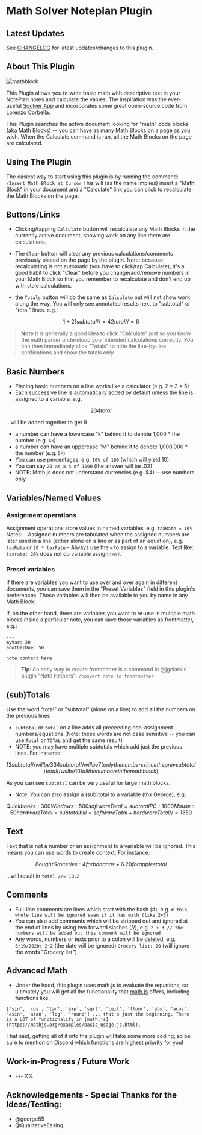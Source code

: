 # Math Solver Noteplan Plugin

## Latest Updates

See [CHANGELOG](https://github.com/NotePlan/plugins/blob/main/dwertheimer.MathSolver/CHANGELOG.md) for latest updates/changes to this plugin.

## About This Plugin 

![mathblock](https://user-images.githubusercontent.com/8949588/185295717-81264273-2a13-444f-a416-193931a41039.gif)

This Plugin allows you to write basic math with descriptive text in your NotePlan notes and calculate the values. The inspiration was the ever-useful [Soulver App](https://soulver.app/) and incorporates some great open-source code from [Lorenzo Corbella](https://github.com/LorenzoCorbella74/soulver-web).

This Plugin searches the active document looking for "math" code blocks (aka Math Blocks) -- you can have as many Math Blocks on a page as you wish. When the Calculate command is run, all the Math Blocks on the page are calculated.

## Using The Plugin

The easiest way to start using this plugin is by running the command:
    `/Insert Math Block at Cursor`
This will (as the name implies) insert a "Math Block" in your document and a "Calculate" link you can click to recalculate the Math Blocks on the page. 

## Buttons/Links

- Clicking/tapping `Calculate` button will recalculate any Math Blocks in the currently active document, showing work on any line there are calculations. 

- The `Clear` button will clear any previous calculations/comments previously placed on the page by the plugin. Note: because recalculating is not automatic (you have to click/tap Calculate), it's a good habit to click "Clear" before you change/add/remove numbers in your Math Block so that you remember to recalculate and don't end up with stale calculations.

- the `Totals` button will do the same as `Calculate` but will not show work along the way. You will only see annotated results next to "subtotal" or "total" lines. e.g.:
```math
1+2
1
subtotal  //= 4
2
total  //= 6
```

> **Note**
> It is generally a good idea to click "Calculate" just so you know the math parser understood your intended calculations correctly. You can then immediately click "Totals" to hide the line-by-line verifications and show the totals only.

## Basic Numbers
- Placing basic numbers on a line works like a calculator (e.g. 2 * 3 * 5)
- Each successive line is automatically added by default unless the line is assigned to a variable, e.g.
```math
    2
    3
    4
    total
```
...will be added together to get 9
- a number can have a lowercase "k" behind it to denote 1,000 * the number (e.g. `4k`)
- a number can have an uppercase "M" behind it to denote 1,000,000 * the number (e.g. `5M`)
- You can use percentages, e.g. `10% of 100` (which will yield 10)
- You can say `20 as a % of 1000` (the answer will be .02)
- NOTE: Math.js does not understand currencies (e.g. $4) -- use numbers only

## Variables/Named Values

### Assignment operations 

Assignment operations store values in named variables, e.g.
    `taxRate = 10%`
    Notes:
        - Assigned numbers are tabulated when the assigned numbers are later used in a line (either alone on a line or as part of an equation), e.g. 
            `taxRate` or `20 * taxRate` 
        - Always use the ` = ` to assign to a variable. Text like: ` taxrate: 20% ` does not do variable assignment

### Preset variables

If there are variables you want to use over and over again in different documents, you can save them in the "Preset Variables" field in this plugin's preferences. Those variables will then be available to you by name in any Math Block.

If, on the other hand, there are variables you want to re-use in multiple math blocks inside a particular note, you can save those variables as frontmatter, e.g.:
```
---
myVar: 20
anotherOne: 50
---
note content here
```
> **Tip**: An easy way to create frontmatter is a command in @jgclark's plugin "Note Helpers":
>   `/convert note to frontmatter`

## (sub)Totals
Use the word "total" or "subtotal" (alone on a line) to add all the numbers on the previous lines
- `subtotal` or `total` on a line adds all preceeding non-assignment numbers/equations (Note: these words are not case sensitive -- you can use `Total` or `TOTAL` and get the same result)
- NOTE: you may have multiple subtotals which add just the previous lines. For instance:
```math
    1
    2
    subtotal // will be 3
    3
    4
    subtotal // will be 7 (only the numbers since the prev subtotal)
    total // will be 10 (all the numbers in the math block)
```
As you can see `subtotal` can be very useful for large math blocks.

- Note: You can also assign a (sub)total to a variable (thx George), e.g.

```math
Quickbooks: 300
Windows: 500
softwareTotal = subtotal

PC: 1000
Mouse: 50
hardwareTotal = subtotal

bill = softwareTotal +  hardwareTotal //= 1850
```

## Text
Text that is not a number or an assignment to a variable will be ignored. This means you can use words to create context. For instance:
```math
Bought Groceries: 4 for bananas + 6.20 for apples
total
```
...will result in `total //= 10.2`
## Comments
- Full-line comments are lines which start with the hash (#), e.g. 
    `# this whole line will be ignored even if it has math (like 2+3)`
- You can also add comments which will be stripped out and ignored at the end of lines by using two forward slashes (//), e.g.
    `2 + 3 // the numbers will be added but this comment will be ignored`
- Any words, numbers or texts prior to a colon will be deleted, e.g.
    `6/19/2020: 2+2` (the date will be ignored)
    `Grocery list: 20` (will ignore the words "Grocery list")

## Advanced Math
- Under the hood, this plugin uses math.js to evaluate the equations, so ultimately you will get all the functionality that [math.js](https://mathjs.org/examples/basic_usage.js.html) offers, including functions like:
```
['sin', 'cos', 'tan', 'exp', 'sqrt', 'ceil', 'floor', 'abs', 'acos', 'asin', 'atan', 'log', 'round'] ... that's just the beginning. There is a LOT of functionality in [math.js](https://mathjs.org/examples/basic_usage.js.html).
```
That said, getting all of it into the plugin will take some more coding, so be sure to mention on Discord which functions are highest priority for you!

## Work-in-Progress / Future Work
- +/- X%

## Acknowledgements - Special Thanks for the Ideas/Testing:
- @george65
- @QualitativeEasing